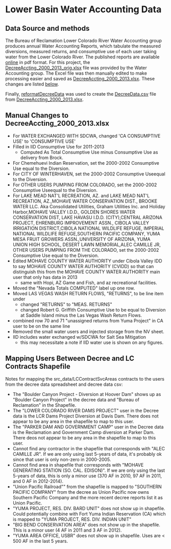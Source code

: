 # Lower Basin Water Accounting Data
## Data Source and methods
The Bureau of Reclamation Lower Colorado River Water Accounting group produces annual Water Accounting Reports, which tabulate the measured diversions, measured returns, and consumptive use of each user taking water from the Lower Colorado River. The published reports are available [online](http://www.usbr.gov/lc/region/g4000/wtracct.html#decree) in pdf format. For this project, the [DecreeAccting_2000_2013_orig.xlsx](DecreeAccting_2000_2013_orig.xlsx) file was provided by the Water Accounting group. The Excel file was then manually edited to make processing easier and saved as [DecreeAccting_2000_2013.xlsx](DecreeAccting_2000_2013.xlsx). These changes are listed [below](#manual-changes-to-decreeaccting_2000_2013xlsx).

Finally, [reformatDecreeData](../../scripts/R/reformatDecreeData.R) was used to create the [DecreeData.csv](DecreeData.csv) file from [DecreeAccting_2000_2013.xlsx](DecreeAccting_2000_2013.xlsx).

## Manual Changes to DecreeAccting_2000_2013.xlsx
* For WATER EXCHANGED WITH SDCWA, changed 'CA CONSUMPTIVE USE' to 'CONSUMPTIVE USE'
* Filled in IID Consumptive Use for 2011-2013
  * Computed As Total Consumptive Use minus Consumptive Use as delivery from Brock.
* For Chemehuevi Indian Reservation, set the 2000-2002 Consumptive Use equal to the Diversion.
* For CITY OF WINTERHAVEN, set the 2000-2002 Consumptive Useequal to the Diversion.
* For OTHER USERS PUMPING FROM COLORADO, set the 2000-2002 Consumptive Useequal to the Diversion.
* For LAKE MEAD NAT'L RECREATION, AZ. and LAKE MEAD NAT'L RECREATION, AZ.,MOHAVE WATER CONSERVATION DIST., BROOKE WATER LLC. Aka Consolidated Utilities, Graham Utilities Inc. and Holiday Harbor,MOHAVE VALLEY I.D.D., GOLDEN SHORES WATER CONSERVATION DIST, LAKE HAVASU I.D.D.  (CITY),CENTRAL ARIZONA PROJECT, EHRENBURG IMPROVEMENT ASSN., CIBOLA VALLEY IRRIGATION DISTRICT,CIBOLA NATIONAL WILDLIFE REFUGE, IMPERIAL NATIONAL WILDLIFE REFUGE,SOUTHERN PACIFIC COMPANY, YUMA MESA FRUIT GROWERS ASSN.,UNIVERSITY OF ARIZONA, YUMA UNION HIGH SCHOOL, DESERT LAWN MEMORIAL,ALEC CAMILLE JR, OTHER USERS PUMPING FROM THE COLORADO, set the 2000-2002 Consumptive Use equal to the Diversion.
* Edited MOHAVE COUNTY WATER AUTHORITY under Cibola Valley IDD to say MOHAVE COUNTY WATER AUTHORITY (CVIDD) so that can distinguish this from the MOHAVE COUNTY WATER AUTHORITY main user that only has data in 2013
  * same with Hopi, AZ Game and Fish, and az recreational facilities.
* Moved the "Nevada Totals COMPUTED" label up one row.
* Moved LAS VEGAS WASH RETURN FLOWS, "RETURNS", to be line item under
  * changed "RETURNS" to "MEAS. RETURNS"
  * changed Robert G. Griffith Consumptive Use to be equal to Diversion at Saddle Island minus the Las Vegas Wash Return Flows.
* combined row 70 and 71 "unassigned returns from Yuma Project" in CA user to be on the same line
* Removed the small water users and injected storage from the NV sheet.
* IID includes water exchanged w/SDCWA for Salt Sea Mitigation
  * this may necessitate a note if IID water use is shown on any figures.
  
## Mapping Users Between Decree and LC Contracts Shapefile

Notes for mapping the src_data/LCContractSvcAreas contracts to the users from the decree data spreadsheet and decree data csv:

* The "Boulder Canyon Project - Diversion at Hoover Dam" shows up as "Boulder Canyon Project" in the decree data and "Bureau of Reclamation" in the Shapefile.
* The "LOWER COLORADO RIVER DAMS PROJECT" user in the Decree data is the LCR Dams Project Diversion at Davis Dam. There does not appear to be any area in the shapefile to map to this user.
* The "PARKER DAM AND GOVERNMENT CAMP" user in the Decree data is the Reclamation and Government Camp diversion at Parker Dam. There deos not appear to be any area in the shapefile to map to this user.
* Cannot find any contractor in the shapefile that corresponds with "ALEC CAMILLE JR". If we are only using last 5-years of data, it's probably ok since that user is only non-zero in 2000-2005.
* Cannot find area in shapefile that corresponds with "MOHAVE GENERATING STATION (SO. CAL. EDISON)".  If we are only using the last 5-years of data, this is only a minor use (370 AF in 2010, 97 AF in 2011, and 0 AF in 2012-2014).
* "Union Pacific Railroad"" from the shapefile is mapped to "SOUTHERN PACIFIC COMPANY" from the decree as Union Pacific now owns Southern Pacific Company and the more recent decree reports list it as Union Pacific. 
* "YUMA PROJECT, RES. DIV. BARD UNIT" does not show up in shapefile. Could potentially combine with Fort Yuma Indian Reservation (CA) which is mapped to "YUMA PROJECT, RES. DIV. INDIAN UNIT"
* "BIG BEND CONSERVATION AREA" does not show up in the shapefile. This is a minor user (4 AF in 2011 and 3 AF in 2012).
* "YUMA AREA OFFICE, USBR" does not show up in shapefile. Uses are < 500 AF in the last 5 years.
